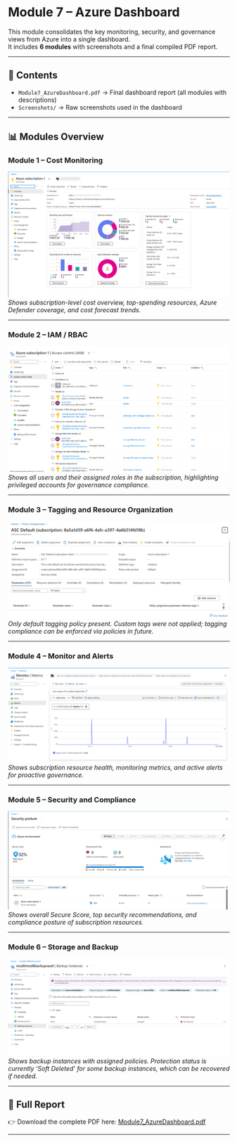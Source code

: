 # Module 7 – Azure Dashboard

This module consolidates the key monitoring, security, and governance views from Azure into a single dashboard.  
It includes **6 modules** with screenshots and a final compiled PDF report.

---

## 📂 Contents
- `Module7_AzureDashboard.pdf` → Final dashboard report (all modules with descriptions)  
- `Screenshots/` → Raw screenshots used in the dashboard  

---

## 📊 Modules Overview

### Module 1 – Cost Monitoring
![Module 1](Screenshots/Module1_CostOverview_Subscription.png)  
*Shows subscription-level cost overview, top-spending resources, Azure Defender coverage, and cost forecast trends.*

---

### Module 2 – IAM / RBAC
![Module 2](Screenshots/Module2_RolesOverview.png)  
*Shows all users and their assigned roles in the subscription, highlighting privileged accounts for governance compliance.*

---

### Module 3 – Tagging and Resource Organization
![Module 3](Screenshots/Module3_TaggingPolicyDefault.png)  
*Only default tagging policy present. Custom tags were not applied; tagging compliance can be enforced via policies in future.*

---

### Module 4 – Monitor and Alerts
![Module 4](Screenshots/Module4_MonitorAlertsOverview.png)  
*Shows subscription resource health, monitoring metrics, and active alerts for proactive governance.*

---

### Module 5 – Security and Compliance
![Module 5](Screenshots/Module5_SecureScoreOverview.png)  
*Shows overall Secure Score, top security recommendations, and compliance posture of subscription resources.*

---

### Module 6 – Storage and Backup
![Module 6](Screenshots/Module6_BackupInstancesSoftDeleted.png)  
*Shows backup instances with assigned policies. Protection status is currently ‘Soft Deleted’ for some backup instances, which can be recovered if needed.*

---

## 📄 Full Report
👉 Download the complete PDF here: [Module7_AzureDashboard.pdf](Module7_AzureDashboard.pdf)

---
